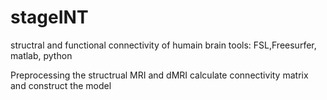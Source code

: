 # stageINT 
structral and functional connectivity of humain brain 
tools: FSL,Freesurfer, matlab, python 

Preprocessing the structrual MRI and dMRI 
calculate connectivity matrix and construct the model 

